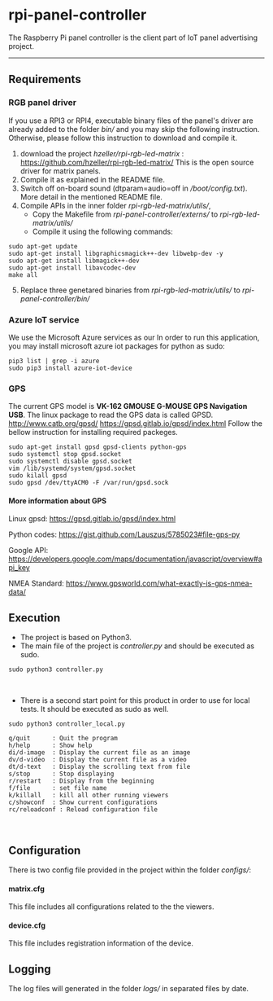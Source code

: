 # rpi-panel-controller
The Raspberry Pi panel controller is the client part of IoT panel advertising project.

-------------------

## Requirements
### RGB panel driver
If you use a RPI3 or RPI4, executable binary files of the panel's driver are already added to the folder *bin/* and you may skip the following instruction.
Otherwise, please follow this instruction to download and compile it.
1. download the project *hzeller/rpi-rgb-led-matrix* :
https://github.com/hzeller/rpi-rgb-led-matrix/
This is the open source driver for matrix panels.
2. Compile it as explained in the README file.
3. Switch off on-board sound (dtparam=audio=off in */boot/config.txt*). More detail in the mentioned README file.
4. Compile APIs in the inner folder *rpi-rgb-led-matrix/utils/*, 
   - Copy the Makefile from  *rpi-panel-controller/externs/*  to  *rpi-rgb-led-matrix/utils/*
   - Compile it using the following commands:
```
sudo apt-get update
sudo apt-get install libgraphicsmagick++-dev libwebp-dev -y
sudo apt-get install libmagick++-dev
sudo apt-get install libavcodec-dev
make all
```
5. Replace three genetared binaries from  *rpi-rgb-led-matrix/utils/*  to  *rpi-panel-controller/bin/*

### Azure IoT service
We use the Microsoft Azure services as our In order to run this application, you may install microsoft azure iot packages for python as sudo:
```
pip3 list | grep -i azure
sudo pip3 install azure-iot-device
```

### GPS
The current GPS model is **VK-162 GMOUSE G-MOUSE GPS Navigation USB**.
The linux package to read the GPS data is called GPSD.
http://www.catb.org/gpsd/
https://gpsd.gitlab.io/gpsd/index.html
Follow the bellow instruction for installing required packeges.
```
sudo apt-get install gpsd gpsd-clients python-gps
sudo systemctl stop gpsd.socket
sudo systemctl disable gpsd.socket
vim /lib/systemd/system/gpsd.socket
sudo kilall gpsd
sudo gpsd /dev/ttyACM0 -F /var/run/gpsd.sock
```
#### More information about GPS 
Linux gpsd: https://gpsd.gitlab.io/gpsd/index.html

Python codes: https://gist.github.com/Lauszus/5785023#file-gps-py

Google API: https://developers.google.com/maps/documentation/javascript/overview#api_key

NMEA Standard: https://www.gpsworld.com/what-exactly-is-gps-nmea-data/
<br>

## Execution
- The project is based on Python3.
- The main file of the project is *controller.py* and should be executed as sudo.
```
sudo python3 controller.py
```
<br>

- There is a second start point for this product in order to use for local tests. It should be executed as sudo as well.
```
sudo python3 controller_local.py
```
```
q/quit      : Quit the program
h/help      : Show help
di/d-image  : Display the current file as an image
dv/d-video  : Display the current file as a video
dt/d-text   : Display the scrolling text from file
s/stop      : Stop displaying
r/restart   : Display from the beginning
f/file      : set file name
k/killall   : kill all other running viewers
c/showconf  : Show current configurations
rc/reloadconf : Reload configuration file
```

<br>

## Configuration
There is two config file provided in the project within the folder *configs/*:
#### **matrix.cfg**
  This file includes all configurations related to the the viewers.
#### **device.cfg**
  This file includes registration information of the device.
<br>

## Logging
The log files will generated in the folder *logs/* in separated files by date.

